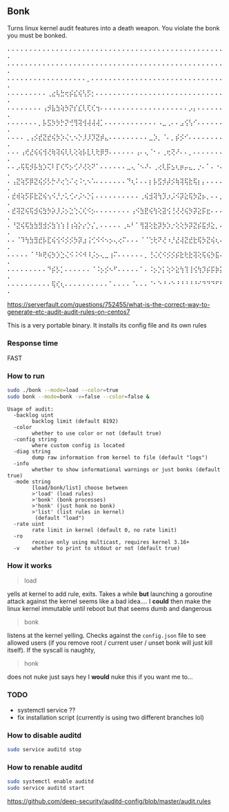 ## Bonk

Turns linux kernel audit features into a death weapon.
You violate the bonk you must be bonked.

⠄⠄⠄⠄⠄⠄⠄⠄⠄⠄⠄⠄⠄⠄⠄⠄⠄⠄⠄⠄⠄⠄⠄⠄⠄⠄⠄⠄⠄⠄⠄⠄⠄⠄⠄⠄⠄⠄⠄⠄⠄⠄⠄⠄⠄⠄⠄⠄⠄⠄
⠄⠄⠄⠄⠄⠄⠄⠄⠄⠄⠄⠄⠄⠄⠄⠄⠄⠄⠄⠄⠄⠄⠄⠄⠄⠄⠄⠄⠄⠄⠄⠄⠄⠄⠄⠄⠄⠄⠄⠄⠄⠄⠄⠄⠄⠄⠄⠄⠄⠄
⠄⠄⠄⠄⠄⠄⠄⠄⠄⠄⠄⠄⠄⠄⠄⠄⠄⠄⡀⠄⠄⠄⠄⠄⠄⠄⠄⠄⠄⠄⠄⠄⠄⠄⠄⠄⠄⠄⠄⠄⠄⠄⠄⠄⠄⠄⠄⠄⠄⠄
⠄⠄⠄⠄⠄⠄⠄⠄⠄⢀⣔⢧⣓⢖⡮⣎⢮⢣⡫⡂⠄⠄⠄⠄⠄⠄⠄⠄⠄⠄⠄⠄⠄⠄⠄⠄⠄⠄⠄⠄⠄⠄⠄⠄⠄⠄⠄⠄⠄⠄
⠄⠄⠄⠄⠄⠄⠄⠄⢠⡺⣧⣳⢵⡳⡝⡎⣎⢇⢏⢎⢲⠄⠄⠄⠄⠄⠄⠄⠄⠄⠄⠄⠄⠄⠄⠄⠄⠄⠄⠄⠄⡠⡄⠄⠄⠄⠄⠄⠄⠄
⠄⠄⠄⠄⠄⠄⠄⡀⡧⣫⡳⡳⡓⡝⢚⢻⢽⢺⢼⢼⢼⡁⠄⠄⠄⠄⠄⠄⠄⠄⠄⠄⠄⠄⠠⣀⢀⠄⠄⣠⢪⢣⠊⠄⠄⠄⠄⠄⠄⠄
⠄⠄⠄⠄⢀⢠⡪⣞⣝⣞⢮⡳⡱⢌⢂⠢⡑⡸⡸⡹⣝⡾⣄⠄⠄⠄⠄⠄⠄⠄⠄⠄⣀⡱⡀⠈⠄⡀⡮⡪⠊⠄⠄⠄⠄⠄⠄⠄⠄⠄
⠄⠄⠄⢠⢞⣜⢮⢮⢺⢜⢷⢽⢮⢇⢇⢕⢵⡧⣇⢇⢗⡿⡻⠄⠄⠄⠄⠄⠄⢠⠄⢄⠈⠂⠄⢀⢖⢝⠜⠄⠄⡀⠄⠄⠄⠄⠄⠄⠄⠄
⠄⠄⡠⢯⢯⡺⡧⣳⡱⢍⠇⡏⢎⠫⡢⢊⠜⢜⢕⠝⠁⠄⠄⠄⠄⠄⠄⣀⢄⠈⠢⠜⠄⢀⢔⢇⡯⣢⢆⡶⡤⣄⡀⡐⠄⠁⠄⠐⠄⠄
⠄⢠⣝⢵⡫⡿⣝⢮⡪⡣⡓⠜⢔⢑⠌⢔⠨⢂⠢⠡⠄⠄⠄⠄⠄⠄⠄⠙⢆⠅⠄⠄⡆⡧⣫⡺⡼⡪⢷⢽⢯⣗⢯⡆⡄⠄⠄⠄⠄⠄
⠄⣞⢾⢵⡫⡯⣗⣝⢮⢢⠪⡘⡐⢅⢊⠔⡨⠢⡑⡅⠄⠄⠄⠄⠄⠄⠄⠄⠄⠄⢀⢮⣺⢽⢳⡹⡰⡨⠪⡽⣕⢯⡳⣝⡦⡀⠄⠄⡀⠄
⠄⣞⢽⣝⢮⢯⣺⢮⣳⡳⡵⡸⡨⡢⣑⢑⢌⢎⠪⡢⠄⠄⠄⠄⠄⠄⠄⠄⢠⠪⣳⣟⢮⢳⢕⣽⢪⢘⢜⢜⢮⡳⡽⣕⡯⣖⠄⠄⠄⠄
⠄⠘⣝⢮⢯⣳⣳⣻⣺⡪⣳⢱⢱⢸⢰⢵⡕⡔⡑⡌⡀⠄⠄⠄⠄⠄⢀⠦⠃⠁⢻⣽⢕⣗⡽⡳⡱⡐⢕⢕⡳⡽⣝⡮⣯⡺⣕⡀⠄⠄
⠄⠄⠈⠹⢳⣳⣻⣞⡧⣏⢮⢪⠪⡪⡪⡳⡽⣰⢨⢊⠪⠪⠢⡢⢄⢔⠍⠄⠄⠄⠈⠈⢑⢗⠝⢜⠰⡘⣜⢼⣝⣞⣗⢯⡳⣝⢮⢆⠄⠄
⠄⠄⠄⠄⠄⠈⠘⠷⢟⢮⡳⡱⣑⢌⠪⠨⠪⠺⠸⡨⡢⢄⣀⢰⠍⠄⠄⠄⠄⠄⠄⡀⢘⢌⢎⠪⡪⡪⡮⣗⢗⣗⢽⢕⢯⢮⡳⣯⠄⠄
⠄⠄⠄⠄⠄⠄⠄⠄⠄⠙⡮⡣⡁⠄⠄⠄⠄⠄⠄⠈⠨⡢⡪⠢⠋⠄⠄⠄⠄⠄⠁⠄⠨⡢⡑⡅⢕⠕⣕⢳⢹⢸⢪⢳⡹⡮⡯⡷⡅⠄
⠄⠄⠄⠄⠄⠄⠄⠄⠄⠄⢯⢎⢆⠄⠄⠄⠄⠄⠄⠄⠄⠄⠄⠁⠄⠄⠄⠄⠈⠄⠄⠄⠈⠂⠑⠘⠐⠑⠘⠘⠘⠘⠘⠊⠙⠙⠙⠋⠃⠄

https://serverfault.com/questions/752455/what-is-the-correct-way-to-generate-etc-audit-audit-rules-on-centos7

This is a very portable binary. It installs its config file and its own rules

### Response time

FAST

### How to run

```bash
sudo ./bonk --mode=load --color=true    
sudo bonk --mode=bonk -v=false --color=false &
```

```
Usage of audit:
  -backlog uint
        backlog limit (default 8192)
  -color
        whether to use color or not (default true)
  -config string
        where custom config is located
  -diag string
        dump raw information from kernel to file (default "logs")
  -info
        whether to show informational warnings or just bonks (default true)
  -mode string
        [load/bonk/list] choose between
        >'load' (load rules)
        >'bonk' (bonk processes)
        >'honk' (just honk no bonk)
        >'list' (list rules in kernel)
         (default "load")
  -rate uint
        rate limit in kernel (default 0, no rate limit)
  -ro
        receive only using multicast, requires kernel 3.16+
  -v    whether to print to stdout or not (default true)     
```

### How it works


> load

yells at kernel to add rule, exits. Takes a while **but** launching a goroutine attack against the kernel seems like a bad idea....
I **could** then make the linux kernel immutable until reboot but that seems dumb and dangerous

> bonk

listens at the kernel yelling. Checks against the `config.json` file to see allowed users (if you remove root / current user / unset bonk will just kill itself).
If the syscall is naughty,

> honk

does not nuke just says hey I **would** nuke this if you want me to...

### TODO
- systemctl service ??
- fix installation script (currently is using two different branches lol)


### How to disable auditd
```bash
sudo service auditd stop    
```

### How to renable auditd
```bash
sudo systemctl enable auditd
sudo service auditd start
```

https://github.com/deep-security/auditd-config/blob/master/audit.rules